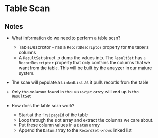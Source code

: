 # Table Scan



## Notes

- What information do we need to perform a table scan?
    - TableDescriptor - has a `RecordDescriptor` property for the table's columns
    - A `ResultSet` struct to dump the values into. The `ResultSet` has a `RecordDescriptor` property that only contains the columns that we want from the table. This will be built by the analyzer in our mature system.
- The scan will populate a `LinkedList` as it pulls records from the table
- Only the columns found in the `ResTarget` array will end up in the `ResultSet`

- How does the table scan work?
    - Start at the first `pageId` of the table
    - Loop through the slot array and extract the columns we care about.
    - Put these column values in a `Datum` array
    - Append the `Datum` array to the `RecordSet->rows` linked list

